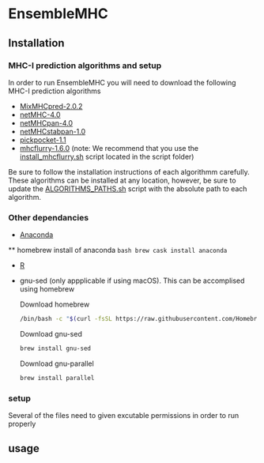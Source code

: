 # EnsembleMHC

## Installation

### MHC-I prediction algorithms and setup

In order to run EnsembleMHC you will need to download the following MHC-I prediction algorithms

*  [MixMHCpred-2.0.2](https://github.com/GfellerLab/MixMHCpred/releases/tag/v2.0.2)
*  [netMHC-4.0](https://services.healthtech.dtu.dk/services/NetMHC-4.0/9-Downloads.php#)
*  [netMHCpan-4.0](https://services.healthtech.dtu.dk/services/NetMHCpan-4.1/9-Downloads.php#)
*  [netMHCstabpan-1.0](https://services.healthtech.dtu.dk/services/NetMHCstabpan-1.0/9-Downloads.php#)
*  [pickpocket-1.1](https://services.healthtech.dtu.dk/services/PickPocket-1.1/9-Downloads.php#)
*  [mhcflurry-1.6.0](https://github.com/openvax/mhcflurry/releases/tag/1.6.0) (note: We recommend that you use the [install_mhcflurry.sh](scripts/install_mhcflurry.sh) script located in the script folder)

Be sure to follow the installation instructions of each algorithmm carefully. These algorithms can be installed at any location, however, be sure to update the [ALGORITHMS_PATHS.sh](ALGORITHMS_PATHS.sh) script with the absolute path to each algorithm. 


### Other dependancies 

* [Anaconda](https://docs.anaconda.com/anaconda/install/) 

** homebrew install of anaconda
	```bash
	brew cask install anaconda
	```

* [R](https://www.r-project.org/)

* gnu-sed (only appplicable if using macOS). This can be accomplised using homebrew
  
  Download homebrew
	```bash
	/bin/bash -c "$(curl -fsSL https://raw.githubusercontent.com/Homebrew/install/master/install.sh)"
	```
  Download gnu-sed
	```bash
	brew install gnu-sed
	```

  Download gnu-parallel
	```bash
	brew install parallel
	```


### setup 
 
Several of the files need to given excutable permissions in order to run properly




## usage 


